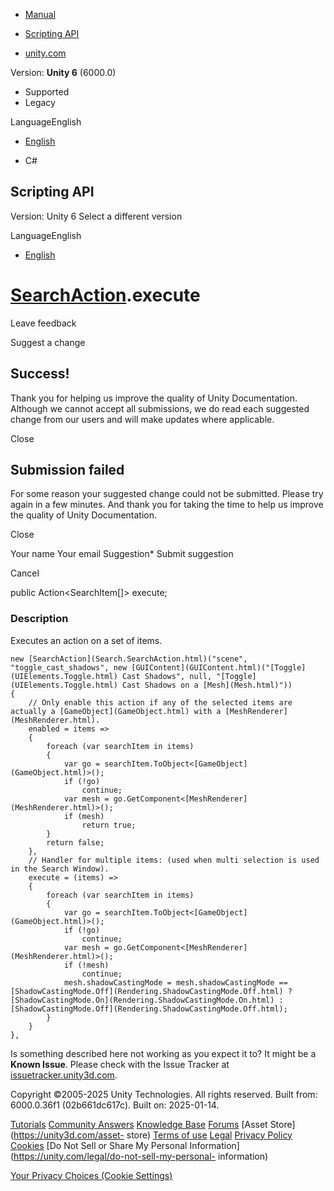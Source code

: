 [ ]()

  * [Manual](../Manual/index.html)
  * [Scripting API](../ScriptReference/index.html)

  * [unity.com](https://unity.com/)

Version: **Unity 6** (6000.0)

  * Supported
  * Legacy

LanguageEnglish

  * [English]()

  * C#

[ ](https://docs.unity3d.com)

## Scripting API

Version: Unity 6 Select a different version

LanguageEnglish

  * [English]()

#  [SearchAction](Search.SearchAction.html).execute

Leave feedback

Suggest a change

## Success!

Thank you for helping us improve the quality of Unity Documentation. Although
we cannot accept all submissions, we do read each suggested change from our
users and will make updates where applicable.

Close

## Submission failed

For some reason your suggested change could not be submitted. Please <a>try
again</a> in a few minutes. And thank you for taking the time to help us
improve the quality of Unity Documentation.

Close

Your name Your email Suggestion* Submit suggestion

Cancel

[ ]()

public Action<SearchItem[]> execute;

### Description

Executes an action on a set of items.

    
    
    new [SearchAction](Search.SearchAction.html)("scene", "toggle_cast_shadows", new [GUIContent](GUIContent.html)("[Toggle](UIElements.Toggle.html) Cast Shadows", null, "[Toggle](UIElements.Toggle.html) Cast Shadows on a [Mesh](Mesh.html)"))
    {
        // Only enable this action if any of the selected items are actually a [GameObject](GameObject.html) with a [MeshRenderer](MeshRenderer.html).
        enabled = items =>
        {
            foreach (var searchItem in items)
            {
                var go = searchItem.ToObject<[GameObject](GameObject.html)>();
                if (!go)
                    continue;
                var mesh = go.GetComponent<[MeshRenderer](MeshRenderer.html)>();
                if (mesh)
                    return true;
            }
            return false;
        },
        // Handler for multiple items: (used when multi selection is used in the Search Window).
        execute = (items) =>
        {
            foreach (var searchItem in items)
            {
                var go = searchItem.ToObject<[GameObject](GameObject.html)>();
                if (!go)
                    continue;
                var mesh = go.GetComponent<[MeshRenderer](MeshRenderer.html)>();
                if (!mesh)
                    continue;
                mesh.shadowCastingMode = mesh.shadowCastingMode == [ShadowCastingMode.Off](Rendering.ShadowCastingMode.Off.html) ? [ShadowCastingMode.On](Rendering.ShadowCastingMode.On.html) : [ShadowCastingMode.Off](Rendering.ShadowCastingMode.Off.html);
            }
        }
    },
    

Is something described here not working as you expect it to? It might be a
**Known Issue**. Please check with the Issue Tracker at
[issuetracker.unity3d.com](https://issuetracker.unity3d.com).

Copyright ©2005-2025 Unity Technologies. All rights reserved. Built from:
6000.0.36f1 (02b661dc617c). Built on: 2025-01-14.

[Tutorials](https://unity3d.com/learn) [Community
Answers](https://answers.unity3d.com) [Knowledge
Base](https://support.unity3d.com/hc/en-us)
[Forums](https://forum.unity3d.com) [Asset Store](https://unity3d.com/asset-
store) [Terms of use](https://docs.unity3d.com/Manual/TermsOfUse.html)
[Legal](https://unity.com/legal) [Privacy
Policy](https://unity.com/legal/privacy-policy)
[Cookies](https://unity.com/legal/cookie-policy) [Do Not Sell or Share My
Personal Information](https://unity.com/legal/do-not-sell-my-personal-
information)

[Your Privacy Choices (Cookie Settings)](javascript:void\(0\);)

